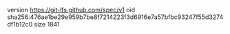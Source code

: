 version https://git-lfs.github.com/spec/v1
oid sha256:476ae1be29e959b7be8f7214223f3d6916e7a57bfbc93247f55d3274df1b12c0
size 1841
